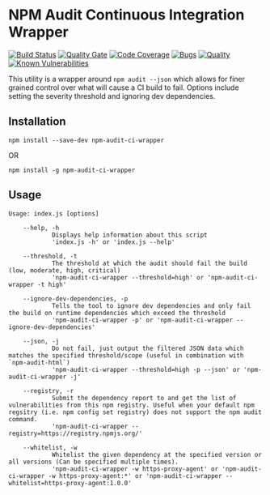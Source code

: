 # NPM Audit Continuous Integration Wrapper

[![Build Status](https://travis-ci.com/InfoSec812/npm-audit-ci-wrapper.svg?branch=master)](https://travis-ci.com/InfoSec812/npm-audit-ci-wrapper)
[![Quality Gate](https://sonarcloud.io/api/project_badges/measure?project=com.zanclus%3Anpm-audit-ci-wrapper&metric=alert_status)](https://sonarcloud.io/dashboard?id=com.zanclus%3Anpm-audit-ci-wrapper)
[![Code Coverage](https://sonarcloud.io/api/project_badges/measure?project=com.zanclus%3Anpm-audit-ci-wrapper&metric=coverage)](https://sonarcloud.io/dashboard?id=com.zanclus%3Anpm-audit-ci-wrapper)
[![Bugs](https://sonarcloud.io/api/project_badges/measure?project=com.zanclus%3Anpm-audit-ci-wrapper&metric=bugs)](https://sonarcloud.io/dashboard?id=com.zanclus%3Anpm-audit-ci-wrapper)
[![Quality](https://sonarcloud.io/api/project_badges/measure?project=com.zanclus%3Anpm-audit-ci-wrapper&metric=sqale_index)](https://sonarcloud.io/dashboard?id=com.zanclus%3Anpm-audit-ci-wrapper)
[![Known Vulnerabilities](https://snyk.io/test/github/InfoSec812/npm-audit-ci-wrapper/badge.svg?targetFile=package.json)](https://snyk.io/test/github/InfoSec812/npm-audit-ci-wrapper?targetFile=package.json)

This utility is a wrapper around `npm audit --json` which allows for finer grained control over what
will cause a CI build to fail. Options include setting the severity threshold and ignoring dev dependencies.

## Installation

```
npm install --save-dev npm-audit-ci-wrapper
```

OR

```
npm install -g npm-audit-ci-wrapper
```

## Usage

```
Usage: index.js [options]

	--help, -h
			Displays help information about this script
			'index.js -h' or 'index.js --help'

	--threshold, -t
			The threshold at which the audit should fail the build (low, moderate, high, critical)
			'npm-audit-ci-wrapper --threshold=high' or 'npm-audit-ci-wrapper -t high'

	--ignore-dev-dependencies, -p
			Tells the tool to ignore dev dependencies and only fail the build on runtime dependencies which exceed the threshold
			'npm-audit-ci-wrapper -p' or 'npm-audit-ci-wrapper --ignore-dev-dependencies'

	--json, -j
			Do not fail, just output the filtered JSON data which matches the specified threshold/scope (useful in combination with `npm-audit-html`)
			'npm-audit-ci-wrapper --threshold=high -p --json' or 'npm-audit-ci-wrapper -j'

	--registry, -r
			Submit the dependency report to and get the list of vulnerabilities from this npm registry. Useful when your default npm regsitry (i.e. npm config set registry) does not support the npm audit command.
			'npm-audit-ci-wrapper --registry=https://registry.npmjs.org/'

	--whitelist, -w
			Whitelist the given dependency at the specified version or all versions (Can be specified multiple times).
			'npm-audit-ci-wrapper -w https-proxy-agent' or 'npm-audit-ci-wrapper -w https-proxy-agent:*' or 'npm-audit-ci-wrapper --whitelist=https-proxy-agent:1.0.0'
```
